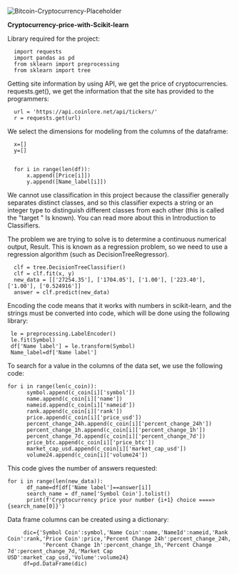 
![Bitcoin-Cryptocurrency-Placeholder](https://github.com/Peyman2012/Cryptocurrency-price-with-Scikit-learn/assets/88220773/f84ff9d4-d663-45c9-8cce-1ee23e26f02f)

**Cryptocurrency-price-with-Scikit-learn**

Library required for the project:

      import requests
      import pandas as pd
      from sklearn import preprocessing
      from sklearn import tree

Getting site information by using API, we get the price of cryptocurrencies.
 requests.get(), we get the information that the site has provided to the programmers:

      url = 'https://api.coinlore.net/api/tickers/'
      r = requests.get(url)


We select the dimensions for modeling from the columns of the dataframe:

      x=[]
      y=[]


      for i in range(len(df)):
          x.append([Price[i]])
          y.append([Name_label[i]])
      

We cannot use classification in this project because the classifier generally separates distinct classes, and so this classifier expects a string or an integer type to distinguish different classes from each other (this is called the "target " Is known). You can read more about this in Introduction to Classifiers.

The problem we are trying to solve is to determine a continuous numerical output, Result. This is known as a regression problem, so we need to use a regression algorithm (such as DecisionTreeRegressor).

      clf = tree.DecisionTreeClassifier()
      clf = clf.fit(x, y)
      new_data = [['27254.35'], ['1704.05'], ['1.00'], ['223.40'], ['1.00'], ['0.524916']]
      answer = clf.predict(new_data)

Encoding the code means that it works with numbers in scikit-learn, and the strings must be converted into code, which will be done using the following library:

     le = preprocessing.LabelEncoder()
     le.fit(Symbol)
     df['Name label'] = le.transform(Symbol)
     Name_label=df['Name label']

To search for a value in the columns of the data set, we use the following code:

    for i in range(len(c_coin)):
          symbol.append(c_coin[i]['symbol'])
          name.append(c_coin[i]['name'])
          nameid.append(c_coin[i]['nameid'])
          rank.append(c_coin[i]['rank'])
          price.append(c_coin[i]['price_usd'])
          percent_change_24h.append(c_coin[i]['percent_change_24h'])
          percent_change_1h.append(c_coin[i]['percent_change_1h'])
          percent_change_7d.append(c_coin[i]['percent_change_7d'])
          price_btc.append(c_coin[i]['price_btc'])
          market_cap_usd.append(c_coin[i]['market_cap_usd'])
          volume24.append(c_coin[i]['volume24'])

This code gives the number of answers requested:

    for i in range(len(new_data)):
          df_name=df[df['Name label']==answer[i]]
          search_name = df_name['Symbol Coin'].tolist()
          print(f'Cryptocurrency price your number {i+1} choice ====> {search_name[0]}')

Data frame columns can be created using a dictionary:

         dic={'Symbol Coin':symbol,'Name Coin':name,'NameId':nameid,'Rank Coin':rank,'Price Coin':price,'Percent Change 24h':percent_change_24h,
               'Percent Change 1h':percent_change_1h,'Percent Change 7d':percent_change_7d,'Market Cap USD':market_cap_usd,'Volume':volume24}
         df=pd.DataFrame(dic)
